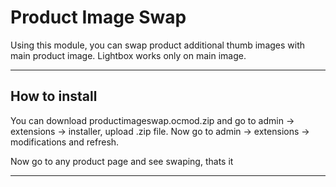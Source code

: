 # Product Image Swap

Using this module, you can swap product additional thumb images with main product image. Lightbox works only on main image.

-----------------------------------------------------------------------------------------------------------------------------------------------


## How to install

You can download productimageswap.ocmod.zip and go to admin -> extensions -> installer, upload .zip file. Now go to admin -> extensions -> modifications and refresh.

Now go to any product page and see swaping, thats it


-----------------------------------------------------------------------------------------------------------------------------------------------
